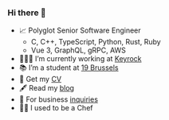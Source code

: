 ### Hi there 👋

- 📈 Polyglot Senior Software Engineer
  - C, C++, TypeScript, Python, Rust, Ruby
  - Vue 3, GraphQL, gRPC, AWS
- 👨🏻‍💻 I’m currently working at [Keyrock](https://www.keyrock.eu/)
- 📚 I’m a student at [19 Brussels](https://campus19.be/)
- 📄 Get my [CV](https://www.manuel.software/)
- 🖋️ Read my [blog](https://www.mlrcbsousa.com/)
- 🔗 For business [inquiries](https://linktr.ee/mlrcbsousa)
- 👨‍🍳 I used to be a Chef
